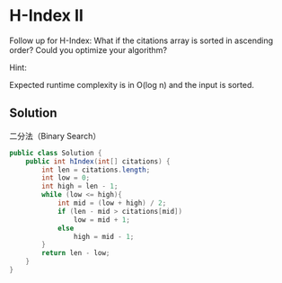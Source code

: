 # H-Index II

Follow up for H-Index: What if the citations array is sorted in ascending order? Could you optimize your algorithm?

Hint:

Expected runtime complexity is in O(log n) and the input is sorted.

## Solution

二分法（Binary Search）

```java
public class Solution {
    public int hIndex(int[] citations) {
        int len = citations.length;
        int low = 0;
        int high = len - 1;
        while (low <= high){
            int mid = (low + high) / 2;
            if (len - mid > citations[mid])
                low = mid + 1;
            else
                high = mid - 1;
        }
        return len - low;
    }
}
```

